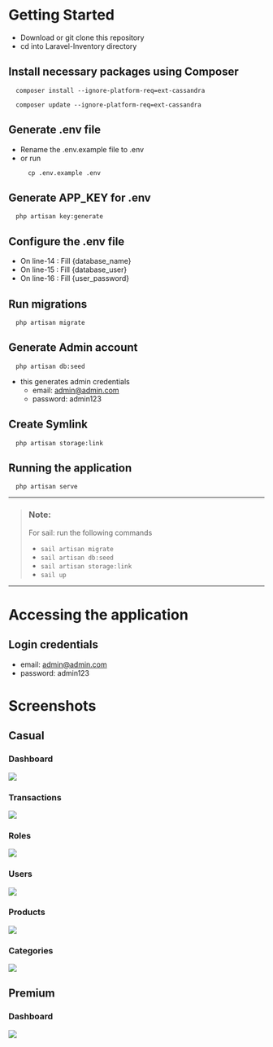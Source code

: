 # Getting Started
- Download or git clone this repository
- cd into Laravel-Inventory directory

 ## Install necessary packages using Composer
   ``` 
     composer install --ignore-platform-req=ext-cassandra
   ```
   ```
     composer update --ignore-platform-req=ext-cassandra
   ```
 ## Generate .env file
   - Rename the .env.example file to .env
   - or run
     ```
       cp .env.example .env
     ```
     
 ## Generate APP_KEY for .env
   ```
     php artisan key:generate
   ```
 
 ## Configure the .env file
   - On line-14 : Fill {database_name} 
   - On line-15 : Fill {database_user}
   - On line-16 : Fill {user_password}
 ## Run migrations
   ```
     php artisan migrate
   ```
 ## Generate Admin account
   ```
     php artisan db:seed
   ```
   - this generates admin credentials 
     - email: admin@admin.com
     - password: admin123
 
 ## Create Symlink
   ```
     php artisan storage:link
   ```
 
 ## Running the application
   ```
     php artisan serve
   ```
--- 
   > ### Note:
   >
   > For sail: run the following commands
   > - ```sail artisan migrate ```
   > - ```sail artisan db:seed```
   > - ```sail artisan storage:link```
   > - ```sail up```
--- 
# Accessing the application
## Login credentials
  - email: admin@admin.com
  - password: admin123

# Screenshots
## Casual
### Dashboard
![](screenshots/noob-dashboard.png)
### Transactions
![](screenshots/noob-transactions.png)
### Roles
![](screenshots/noob-roles.png)
### Users
![](screenshots/noob-users.png)
### Products
![](screenshots/noob-products.png)
### Categories
![](screenshots/noob-category.png)

## Premium
### Dashboard
![](screenshots/pro-dashboard.png)
